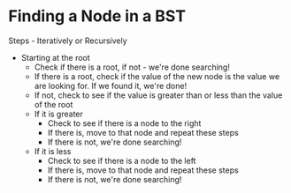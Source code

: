 # Finding a Node in a BST
Steps - Iteratively or Recursively

- Starting at the root
  - Check if there is a root, if not - we're done searching!
  - If there is a root, check if the value of the new node is the value we are looking for. If we found it, we're done!
  - If not, check to see if the value is greater than or less than the value of the root
  - If it is greater 
    - Check to see if there is a node to the right
    - If there is, move to that node and repeat these steps
    - If there is not, we're done searching!
  - If it is less
    - Check to see if there is a node to the left
    - If there is, move to that node and repeat these steps
    - If there is not, we're done searching!


